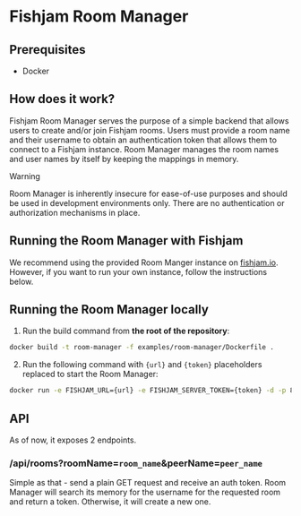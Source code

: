 # Fishjam Room Manager

## Prerequisites

- Docker

## How does it work?

Fishjam Room Manager serves the purpose of a simple backend that allows users to create and/or join Fishjam rooms.
Users must provide a room name and their username to obtain an authentication token that allows them to connect to a Fishjam instance.
Room Manager manages the room names and user names by itself by keeping the mappings in memory.

> [!WARNING]
> Room Manager is inherently insecure for ease-of-use purposes and should be used in development environments only. There are no authentication or authorization mechanisms in place.

## Running the Room Manager with Fishjam

We recommend using the provided Room Manger instance on [fishjam.io](https://fishjam.io). However, if you want to run your own instance, follow the instructions below.

## Running the Room Manager locally

1. Run the build command from **the root of the repository**:

```sh
docker build -t room-manager -f examples/room-manager/Dockerfile .
```

2. Run the following command with `{url}` and `{token}` placeholders replaced to start the Room Manager:

```sh
docker run -e FISHJAM_URL={url} -e FISHJAM_SERVER_TOKEN={token} -d -p 8000:8080 room-manager:latest
```

## API

As of now, it exposes 2 endpoints.

### /api/rooms?roomName=`room_name`&peerName=`peer_name`

Simple as that - send a plain GET request and receive an auth token.
Room Manager will search its memory for the username for the requested room and return a token.
Otherwise, it will create a new one.
